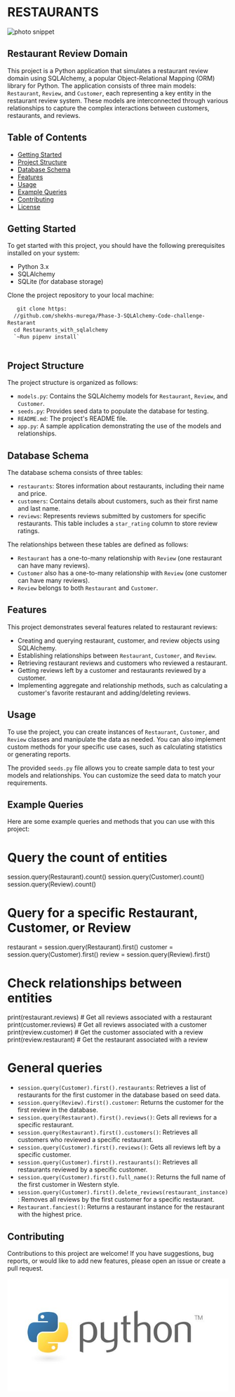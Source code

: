 # RESTAURANTS

![photo snippet](https://media.giphy.com/media/v1.Y2lkPTc5MGI3NjExdmx3NDYwdWZubHYxMHRpbGdxc3U3YnhmcmtsZXl2cnM5bmVyeXY4MiZlcD12MV9pbnRlcm5hbF9naWZfYnlfaWQmY3Q9Zw/UigO8Uqo96gCdmhG4z/giphy.gif)

## Restaurant Review Domain
This project is a Python application that simulates a restaurant review domain using SQLAlchemy, a popular Object-Relational Mapping (ORM) library for Python. The application consists of three main models: `Restaurant`, `Review`, and `Customer`, each representing a key entity in the restaurant review system. These models are interconnected through various relationships to capture the complex interactions between customers, restaurants, and reviews.

## Table of Contents
- [Getting Started](#getting-started)
- [Project Structure](#project-structure)
- [Database Schema](#database-schema)
- [Features](#features)
- [Usage](#usage)
- [Example Queries](#example-queries)
- [Contributing](#contributing)
- [License](#license)

## Getting Started

To get started with this project, you should have the following prerequisites installed on your system:

- Python 3.x
- SQLAlchemy
- SQLite (for database storage)

Clone the project repository to your local machine:
```
   git clone https:
  //github.com/shekhs-murega/Phase-3-SQLAlchemy-Code-challenge-Restarant
  cd Restaurants_with_sqlalchemy
  `~Run pipenv install`
  
```

## Project Structure

The project structure is organized as follows:

- `models.py`: Contains the SQLAlchemy models for `Restaurant`, `Review`, and `Customer`.
- `seeds.py`: Provides seed data to populate the database for testing.
- `README.md`: The project's README file.
- `app.py`: A sample application demonstrating the use of the models and relationships.

## Database Schema

The database schema consists of three tables:

- `restaurants`: Stores information about restaurants, including their name and price.
- `customers`: Contains details about customers, such as their first name and last name.
- `reviews`: Represents reviews submitted by customers for specific restaurants. This table includes a `star_rating` column to store review ratings.

The relationships between these tables are defined as follows:

- `Restaurant` has a one-to-many relationship with `Review` (one restaurant can have many reviews).
- `Customer` also has a one-to-many relationship with `Review` (one customer can have many reviews).
- `Review` belongs to both `Restaurant` and `Customer`.

## Features

This project demonstrates several features related to restaurant reviews:

- Creating and querying restaurant, customer, and review objects using SQLAlchemy.
- Establishing relationships between `Restaurant`, `Customer`, and `Review`.
- Retrieving restaurant reviews and customers who reviewed a restaurant.
- Getting reviews left by a customer and restaurants reviewed by a customer.
- Implementing aggregate and relationship methods, such as calculating a customer's favorite restaurant and adding/deleting reviews.

## Usage

To use the project, you can create instances of `Restaurant`, `Customer`, and `Review` classes and manipulate the data as needed. You can also implement custom methods for your specific use cases, such as calculating statistics or generating reports.

The provided `seeds.py` file allows you to create sample data to test your models and relationships. You can customize the seed data to match your requirements.

## Example Queries

Here are some example queries and methods that you can use with this project:
# Query the count of entities
session.query(Restaurant).count()
session.query(Customer).count()
session.query(Review).count()

# Query for a specific Restaurant, Customer, or Review
restaurant = session.query(Restaurant).first()
customer = session.query(Customer).first()
review = session.query(Review).first()

# Check relationships between entities
print(restaurant.reviews)  # Get all reviews associated with a restaurant
print(customer.reviews)    # Get all reviews associated with a customer
print(review.customer)     # Get the customer associated with a review
print(review.restaurant)   # Get the restaurant associated with a review

# General queries 
- `session.query(Customer).first().restaurants`: Retrieves a list of restaurants for the first customer in the database based on seed data.
- `session.query(Review).first().customer`: Returns the customer for the first review in the database.
- `session.query(Restaurant).first().reviews()`: Gets all reviews for a specific restaurant.
- `session.query(Restaurant).first().customers()`: Retrieves all customers who reviewed a specific restaurant.
- `session.query(Customer).first().reviews()`: Gets all reviews left by a specific customer.
- `session.query(Customer).first().restaurants()`: Retrieves all restaurants reviewed by a specific customer.
- `session.query(Customer).first().full_name()`: Returns the full name of the first customer in Western style.
- `session.query(Customer).first().delete_reviews(restaurant_instance)`: Removes all reviews by the first customer for a specific restaurant.
- `Restaurant.fanciest()`: Returns a restaurant instance for the restaurant with the highest price.

## Contributing

Contributions to this project are welcome! If you have suggestions, bug reports, or would like to add new features, please open an issue or create a pull request.

![Python logo](https://github.com/shekhs-murega/Assets/blob/main/python.jpeg)


